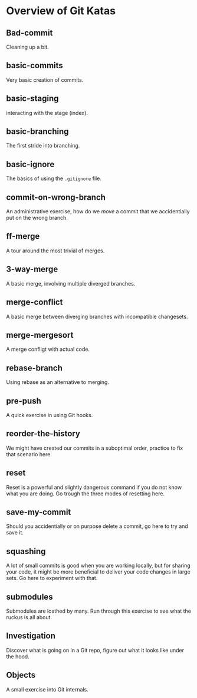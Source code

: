 # Overview of Git Katas


## Bad-commit
Cleaning up a bit.

## basic-commits
Very basic creation of commits.

## basic-staging
interacting with the stage (index).

## basic-branching
The first stride into branching.

## basic-ignore
The basics of using the `.gitignore` file.

## commit-on-wrong-branch
An administrative exercise, how do we _move_ a commit that we accidentially put on the wrong branch.

## ff-merge
A tour around the most trivial of merges.

## 3-way-merge
A basic merge, involving multiple diverged branches.

## merge-conflict
A basic merge between diverging branches with incompatible changesets.

## merge-mergesort
A merge confligt with actual code.

## rebase-branch
Using rebase as an alternative to merging.

## pre-push
A quick exercise in using Git hooks.


## reorder-the-history
We might have created our commits in a suboptimal order, practice to fix that scenario here.

## reset
Reset is a powerful and slightly dangerous command if you do not know what you are doing. 
Go trough the three modes of resetting here.

## save-my-commit
Should you accidentially or on purpose delete a commit, go here to try and save it.

## squashing
A lot of small commits is good when you are working locally, but for sharing your code, it might be more beneficial to deliver your code changes in large sets. Go here to experiment with that.

## submodules
Submodules are loathed by many. Run through this exercise to see what the ruckus is all about.

## Investigation
Discover what is going on in a Git repo, figure out what it looks like under the hood.

## Objects
A small exercise into Git internals.
